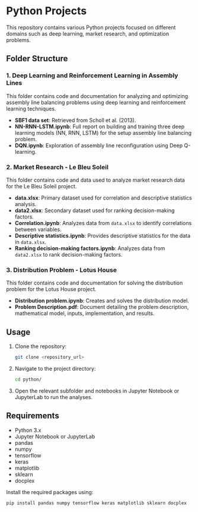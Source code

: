 # Python Projects

This repository contains various Python projects focused on different domains such as deep learning, market research, and optimization problems.

## Folder Structure

### 1. Deep Learning and Reinforcement Learning in Assembly Lines

This folder contains code and documentation for analyzing and optimizing assembly line balancing problems using deep learning and reinforcement learning techniques.

- **SBF1 data set**: Retrieved from Scholl et al. (2013).
- **NN-RNN-LSTM.ipynb**: Full report on building and training three deep learning models (NN, RNN, LSTM) for the setup assembly line balancing problem.
- **DQN.ipynb**: Exploration of assembly line reconfiguration using Deep Q-learning.

### 2. Market Research - Le Bleu Soleil

This folder contains code and data used to analyze market research data for the Le Bleu Soleil project.

- **data.xlsx**: Primary dataset used for correlation and descriptive statistics analysis.
- **data2.xlsx**: Secondary dataset used for ranking decision-making factors.
- **Correlation.ipynb**: Analyzes data from `data.xlsx` to identify correlations between variables.
- **Descriptive statistics.ipynb**: Provides descriptive statistics for the data in `data.xlsx`.
- **Ranking decision-making factors.ipynb**: Analyzes data from `data2.xlsx` to rank decision-making factors.

### 3. Distribution Problem - Lotus House

This folder contains code and documentation for solving the distribution problem for the Lotus House project.

- **Distribution problem.ipynb**: Creates and solves the distribution model.
- **Problem Description.pdf**: Document detailing the problem description, mathematical model, inputs, implementation, and results.

## Usage

1. Clone the repository:
    ```bash
    git clone <repository_url>
    ```
2. Navigate to the project directory:
    ```bash
    cd python/
    ```
3. Open the relevant subfolder and notebooks in Jupyter Notebook or JupyterLab to run the analyses.

## Requirements

- Python 3.x
- Jupyter Notebook or JupyterLab
- pandas
- numpy
- tensorflow
- keras
- matplotlib
- sklearn
- docplex

Install the required packages using:
```bash
pip install pandas numpy tensorflow keras matplotlib sklearn docplex

